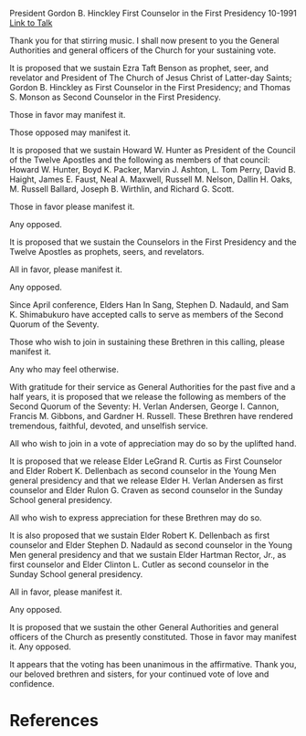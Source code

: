 President Gordon B. Hinckley
First Counselor in the First Presidency
10-1991
[Link to Talk](https://www.churchofjesuschrist.org/study/general-conference/1991/10/the-sustaining-of-church-officers?lang=eng)

Thank you for that stirring music. I shall now present to you the General Authorities and general officers of the Church for your sustaining vote.

It is proposed that we sustain Ezra Taft Benson as prophet, seer, and revelator and President of The Church of Jesus Christ of Latter-day Saints; Gordon B. Hinckley as First Counselor in the First Presidency; and Thomas S. Monson as Second Counselor in the First Presidency.

Those in favor may manifest it.

Those opposed may manifest it.

It is proposed that we sustain Howard W. Hunter as President of the Council of the Twelve Apostles and the following as members of that council: Howard W. Hunter, Boyd K. Packer, Marvin J. Ashton, L. Tom Perry, David B. Haight, James E. Faust, Neal A. Maxwell, Russell M. Nelson, Dallin H. Oaks, M. Russell Ballard, Joseph B. Wirthlin, and Richard G. Scott.

Those in favor please manifest it.

Any opposed.

It is proposed that we sustain the Counselors in the First Presidency and the Twelve Apostles as prophets, seers, and revelators.

All in favor, please manifest it.

Any opposed.

Since April conference, Elders Han In Sang, Stephen D. Nadauld, and Sam K. Shimabukuro have accepted calls to serve as members of the Second Quorum of the Seventy.

Those who wish to join in sustaining these Brethren in this calling, please manifest it.

Any who may feel otherwise.

With gratitude for their service as General Authorities for the past five and a half years, it is proposed that we release the following as members of the Second Quorum of the Seventy: H. Verlan Andersen, George I. Cannon, Francis M. Gibbons, and Gardner H. Russell. These Brethren have rendered tremendous, faithful, devoted, and unselfish service.

All who wish to join in a vote of appreciation may do so by the uplifted hand.

It is proposed that we release Elder LeGrand R. Curtis as First Counselor and Elder Robert K. Dellenbach as second counselor in the Young Men general presidency and that we release Elder H. Verlan Andersen as first counselor and Elder Rulon G. Craven as second counselor in the Sunday School general presidency.

All who wish to express appreciation for these Brethren may do so.

It is also proposed that we sustain Elder Robert K. Dellenbach as first counselor and Elder Stephen D. Nadauld as second counselor in the Young Men general presidency and that we sustain Elder Hartman Rector, Jr., as first counselor and Elder Clinton L. Cutler as second counselor in the Sunday School general presidency.

All in favor, please manifest it.

Any opposed.

It is proposed that we sustain the other General Authorities and general officers of the Church as presently constituted. Those in favor may manifest it. Any opposed.

It appears that the voting has been unanimous in the affirmative. Thank you, our beloved brethren and sisters, for your continued vote of love and confidence.

# References
